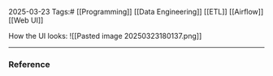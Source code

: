 2025-03-23
Tags:# [[Programming]] [[Data Engineering]] [[ETL]] [[Airflow]] [[Web UI]]

How the UI looks:
![[Pasted image 20250323180137.png]]



---
### Reference